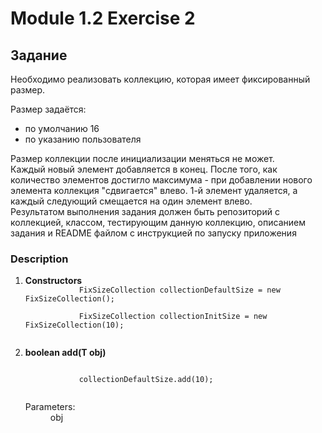 # Module 1.2 Exercise 2

## Задание

<p>Необходимо реализовать коллекцию, которая имеет фиксированный размер.</p>
<p>Размер задаётся:
<ul>
    <li>по умолчанию 16</li>
    <li>по указанию пользователя</li>
</ul>
</p>
<p>
Размер коллекции после инициализации меняться не может.<br>
Каждый новый элемент добавляется в конец. После того, как количество элементов достигло максимума - при добавлении нового элемента коллекция "сдвигается" влево.
1-й элемент удаляется, а каждый следующий смещается на один элемент влево.<br>
Результатом выполнения задания должен быть репозиторий с коллекцией, классом, тестирующим данную коллекцию, описанием задания и README файлом с инструкцией по запуску приложения
</p>

### Description
<ol>
    <li>
        <strong>Constructors</strong>
        <code>
            FixSizeCollection collectionDefaultSize = new FixSizeCollection();
        </code>
        <code>
            FixSizeCollection collectionInitSize = new FixSizeCollection(10);
        </code>
    </li>
    <li>
        <p>
            <strong>boolean add(T obj)</strong>
        </p>
        <code>
            collectionDefaultSize.add(10);
        </code>
        <dl>
            <dt>Parameters:</dt>
            <dd>obj</dd>
        </dl>
    </li>
</ol>